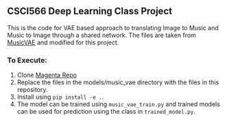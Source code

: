 ## CSCI566 Deep Learning Class Project

This is the code for VAE based approach to translating Image to Music and Music to Image through a shared network. The files are taken from [MusicVAE](https://github.com/tensorflow/magenta/tree/master/magenta/models/music_vae) and modified for this project.

### To Execute:
1. Clone [Magenta Repo](https://github.com/tensorflow/magenta/)
2. Replace the files in the models/music_vae directory with the files in this repository.
3. Install using `pip install -e .`.
4. The model can be trained using `music_vae_train.py` and trained models can be used for prediction using the class in `trained_model.py`.